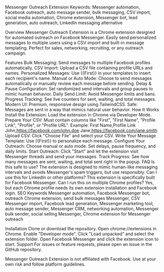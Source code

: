 Messenger Outreach Extension
Keywords: Messenger automation, Facebook outreach, auto message sender, bulk messaging, CSV import, social media automation, Chrome extension, Messenger bot, lead generation, auto outreach, LinkedIn messaging alternative

Overview
Messenger Outreach Extension is a Chrome extension designed for automated outreach on Facebook Messenger. Easily send personalized messages to multiple users using a CSV import and built-in message templating. Perfect for sales, networking, recruiting, or any outreach campaign.

Features
Bulk Messaging: Send messages to multiple Facebook profiles automatically.
CSV Import: Upload a CSV file containing profile URLs and names.
Personalized Messages: Use {{First}} in your templates to insert each recipient's name.
Manual or Auto Mode: Choose to send messages automatically or manually review each message before sending.
Delay & Pause Configuration: Set randomized send intervals and group pauses to mimic human behavior.
Daily Send Limit: Avoid Messenger limits and bans.
Progress Tracking: See live counters for sent, waiting, and total messages.
Modern UI: Premium, responsive design using TailwindCSS.
Safe: Messages are sent in a way that mimics natural user behavior.
How It Works
Install the Extension: Load the extension in Chrome via Developer Mode.
Prepare Your CSV:
Must contain columns like "First", "First Name", "Profile Link", "Profile", or "Profile URL".
Example:
First Name,Profile Link
John,https://facebook.com/john.doe
Jane,https://facebook.com/jane.smith
Upload CSV: Click "Choose File" and select your CSV.
Write Your Message Template: Use {{First}} to personalize each message.
Configure Your Outreach:
Choose manual or auto mode.
Set delays, pause frequency, and daily limits.
Start Outreach: Click "Start" and let the extension visit Messenger threads and send your messages.
Track Progress: See how many messages are sent, waiting, and total sent right in the popup.
FAQ
Is this safe to use?
The extension is designed to mimic human-like messaging intervals and avoids Messenger's spam triggers, but use responsibly.
Can I use this for LinkedIn or other platforms?
This extension is specifically built for Facebook Messenger.
Can I run this on multiple Chrome profiles?
Yes, but each Chrome profile needs its own extension installation and Facebook login.
SEO Keywords
Messenger automation, Facebook Messenger bot, outreach Chrome extension, send bulk messages Messenger, CSV Messenger import, Facebook lead generation, Messenger marketing tool, auto message sender, Messenger CRM, networking automation, Messenger bulk sender, social selling Messenger, Chrome extension for Messenger outreach

Installation
Clone or download the repository.
Open chrome://extensions in Chrome.
Enable "Developer mode".
Click "Load unpacked" and select the extension folder.
Open Facebook Messenger and click the extension icon to start.
Support
For issues or feature requests, please open an issue in the GitHub repository.

Messenger Outreach Extension is not affiliated with Facebook. Use at your own risk and follow platform guidelines.
